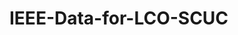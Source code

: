 # IEEE-Data-for-LCO-SCUC
### <p class="text-justify"><!-- The excel files containt the data of IEEE 30-bus and 118-bus systems modified to obtain the Lossy Co-optimized Security Constrained Unit Commitment (LCO-SCUC) results. The network data of branches, nodes and sensitivity factors are shown for one period. The data of unit generators and load for 24 period was generate to performance the simulations.text goes here --></p>
